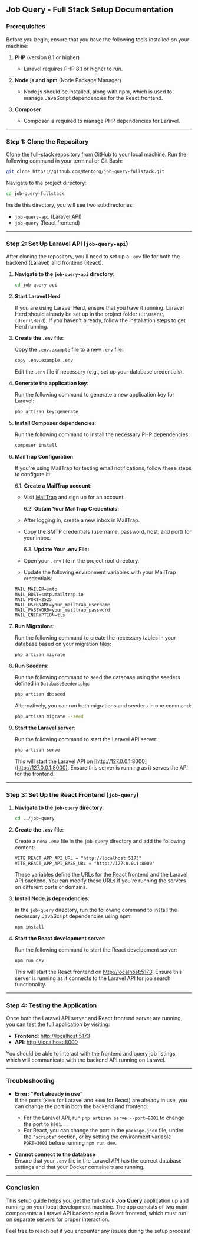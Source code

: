 ## Job Query - Full Stack Setup Documentation

### Prerequisites

Before you begin, ensure that you have the following tools installed on your machine:

1. **PHP** (version 8.1 or higher)

   - Laravel requires PHP 8.1 or higher to run.

2. **Node.js and npm** (Node Package Manager)

   - Node.js should be installed, along with npm, which is used to manage JavaScript dependencies for the React frontend.

3. **Composer**
   - Composer is required to manage PHP dependencies for Laravel.

---

### Step 1: Clone the Repository

Clone the full-stack repository from GitHub to your local machine. Run the following command in your terminal or Git Bash:

```bash
git clone https://github.com/Mentorg/job-query-fullstack.git
```

Navigate to the project directory:

```bash
cd job-query-fullstack
```

Inside this directory, you will see two subdirectories:

- `job-query-api` (Laravel API)
- `job-query` (React frontend)

---

### Step 2: Set Up Laravel API (`job-query-api`)

After cloning the repository, you'll need to set up a `.env` file for both the backend (Laravel) and frontend (React).

1. **Navigate to the `job-query-api` directory**:

   ```bash
   cd job-query-api
   ```

2. **Start Laravel Herd**:

   If you are using Laravel Herd, ensure that you have it running. Laravel Herd should already be set up in the project folder (`C:\Users\(User)\Herd`). If you haven't already, follow the installation steps to get Herd running.

3. **Create the `.env` file**:

   Copy the `.env.example` file to a new `.env` file:

   ```bash
   copy .env.example .env
   ```

   Edit the `.env` file if necessary (e.g., set up your database credentials).

4. **Generate the application key**:

   Run the following command to generate a new application key for Laravel:

   ```bash
   php artisan key:generate
   ```

5. **Install Composer dependencies**:

   Run the following command to install the necessary PHP dependencies:

   ```bash
   composer install
   ```

6. **MailTrap Configuration**

   If you're using MailTrap for testing email notifications, follow these steps to configure it:

   6.1. **Create a MailTrap account:**

   - Visit [MailTrap](https://mailtrap.io) and sign up for an account.

     6.2. **Obtain Your MailTrap Credentials:**

   - After logging in, create a new inbox in MailTrap.
   - Copy the SMTP credentials (username, password, host, and port) for your inbox.

     6.3. **Update Your .env File:**

   - Open your `.env` file in the project root directory.
   - Update the following environment variables with your MailTrap credentials:

   ```env
   MAIL_MAILER=smtp
   MAIL_HOST=smtp.mailtrap.io
   MAIL_PORT=2525
   MAIL_USERNAME=your_mailtrap_username
   MAIL_PASSWORD=your_mailtrap_password
   MAIL_ENCRYPTION=tls

   ```

7. **Run Migrations**:

   Run the following command to create the necessary tables in your database based on your migration files:

   ```bash
   php artisan migrate
   ```

8. **Run Seeders**:

   Run the following command to seed the database using the seeders defined in `DatabaseSeeder.php`:

   ```bash
   php artisan db:seed
   ```

   Alternatively, you can run both migrations and seeders in one command:

   ```bash
   php artisan migrate --seed
   ```

9. **Start the Laravel server**:

   Run the following command to start the Laravel API server:

   ```bash
   php artisan serve
   ```

   This will start the Laravel API on [http://127.0.0.1:8000](http://127.0.0.1:8000). Ensure this server is running as it serves the API for the frontend.

---

### Step 3: Set Up the React Frontend (`job-query`)

1. **Navigate to the `job-query` directory**:

   ```bash
   cd ../job-query
   ```

2. **Create the `.env` file**:

   Create a new `.env` file in the `job-query` directory and add the following content:

   ```env
   VITE_REACT_APP_API_URL = "http://localhost:5173"
   VITE_REACT_APP_API_BASE_URL = "http://127.0.0.1:8000"
   ```

   These variables define the URLs for the React frontend and the Laravel API backend. You can modify these URLs if you're running the servers on different ports or domains.

3. **Install Node.js dependencies**:

   In the `job-query` directory, run the following command to install the necessary JavaScript dependencies using npm:

   ```bash
   npm install
   ```

4. **Start the React development server**:

   Run the following command to start the React development server:

   ```bash
   npm run dev
   ```

   This will start the React frontend on [http://localhost:5173](http://localhost:5173). Ensure this server is running as it connects to the Laravel API for job search functionality.

---

### Step 4: Testing the Application

Once both the Laravel API server and React frontend server are running, you can test the full application by visiting:

- **Frontend**: [http://localhost:5173](http://localhost:5173)
- **API**: [http://localhost:8000](http://localhost:8000)

You should be able to interact with the frontend and query job listings, which will communicate with the backend API running on Laravel.

---

### Troubleshooting

- **Error: "Port already in use"**  
   If the ports (`8000` for Laravel and `3000` for React) are already in use, you can change the port in both the backend and frontend:

  - For the Laravel API, run `php artisan serve --port=8001` to change the port to `8001`.
  - For React, you can change the port in the `package.json` file, under the `"scripts"` section, or by setting the environment variable `PORT=3001` before running `npm run dev`.

- **Cannot connect to the database**  
   Ensure that your `.env` file in the Laravel API has the correct database settings and that your Docker containers are running.

---

### Conclusion

This setup guide helps you get the full-stack **Job Query** application up and running on your local development machine. The app consists of two main components: a Laravel API backend and a React frontend, which must run on separate servers for proper interaction.

Feel free to reach out if you encounter any issues during the setup process!
